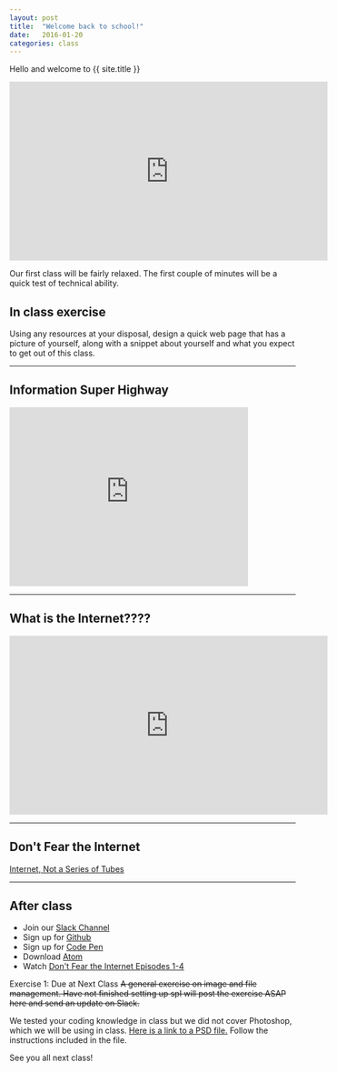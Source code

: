 ```yaml
---
layout: post
title:  "Welcome back to school!"
date:   2016-01-20
categories: class
---
```

Hello and welcome to {{ site.title }}
<iframe width="560" height="315" src="https://www.youtube.com/embed/JNezZV4648I" frameborder="0" allowfullscreen></iframe>

Our first class will be fairly relaxed. The first couple of minutes will be a quick test of technical ability.

In class exercise
------
Using any resources at your disposal, design a quick web page that has a picture of yourself, along with a snippet about yourself and what you expect to get out of this class.

___


Information Super Highway
------

<iframe width="420" height="315" src="https://www.youtube.com/embed/hGB-4CxM8KE" frameborder="0" allowfullscreen></iframe>

___

What is the Internet????
------

<iframe width="560" height="315" src="https://www.youtube.com/embed/UlJku_CSyNg" frameborder="0" allowfullscreen></iframe>

___

Don't Fear the Internet
------
[Internet, Not a Series of Tubes](http://www.dontfeartheinternet.com/01-not-tubes/)

___

After class
------


* Join our [Slack Channel][slack]
* Sign up for [Github][github]
* Sign up for [Code Pen][codepen]
* Download [Atom][atom]
* Watch [Don't Fear the Internet Episodes 1-4](http://www.dontfeartheinternet.com/)


Exercise 1: Due at Next Class
<del>A general exercise on image and file management. Have not finished setting up spI will post the exercise ASAP here and send an update on Slack.</del>

We tested your coding knowledge in class but we did not cover Photoshop, which we will be using in class. [Here is a link to a PSD file.](https://www.dropbox.com/s/xhnkm1n2j9knx7p/profile-card.psd?dl=0) Follow the instructions included in the file.

See you all next class!


[slack]: https://intro-to-web-slack.herokuapp.com/
[github]:   https://github.com/join
[codepen]: https://codepen.io/signup/free
[atom]: https://atom.io/
